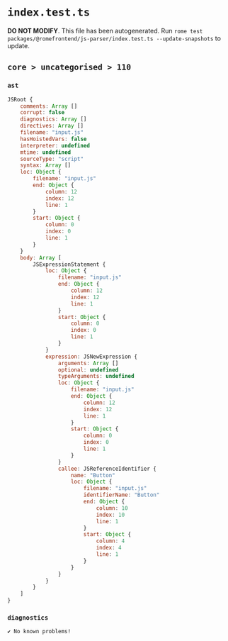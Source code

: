 # `index.test.ts`

**DO NOT MODIFY**. This file has been autogenerated. Run `rome test packages/@romefrontend/js-parser/index.test.ts --update-snapshots` to update.

## `core > uncategorised > 110`

### `ast`

```javascript
JSRoot {
	comments: Array []
	corrupt: false
	diagnostics: Array []
	directives: Array []
	filename: "input.js"
	hasHoistedVars: false
	interpreter: undefined
	mtime: undefined
	sourceType: "script"
	syntax: Array []
	loc: Object {
		filename: "input.js"
		end: Object {
			column: 12
			index: 12
			line: 1
		}
		start: Object {
			column: 0
			index: 0
			line: 1
		}
	}
	body: Array [
		JSExpressionStatement {
			loc: Object {
				filename: "input.js"
				end: Object {
					column: 12
					index: 12
					line: 1
				}
				start: Object {
					column: 0
					index: 0
					line: 1
				}
			}
			expression: JSNewExpression {
				arguments: Array []
				optional: undefined
				typeArguments: undefined
				loc: Object {
					filename: "input.js"
					end: Object {
						column: 12
						index: 12
						line: 1
					}
					start: Object {
						column: 0
						index: 0
						line: 1
					}
				}
				callee: JSReferenceIdentifier {
					name: "Button"
					loc: Object {
						filename: "input.js"
						identifierName: "Button"
						end: Object {
							column: 10
							index: 10
							line: 1
						}
						start: Object {
							column: 4
							index: 4
							line: 1
						}
					}
				}
			}
		}
	]
}
```

### `diagnostics`

```
✔ No known problems!

```
